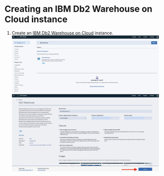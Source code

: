 # Creating an IBM Db2 Warehouse on Cloud instance

1. Create an [IBM Db2 Warehouse on Cloud](https://console.bluemix.net/catalog/services/dashdb) instance.
![Db2 Warehouse in catalog](db2_catalog.png)
![Create Db2 Warehouse instance](db2_create.jpg)
